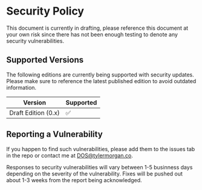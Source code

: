 # Security Policy

This document is currently in drafting, please reference this document at your own risk since there has not been enough testing to denote any security vulnerabilities.
## Supported Versions

The following editions are currently being supported with security updates. Please make sure to reference the latest published edition to avoid outdated information.

| Version | Supported          |
| ------- | ------------------ |
| Draft Edition (0.x) | :white_check_mark: |

## Reporting a Vulnerability

If you happen to find such vulnerabilities, please add them to the issues tab in the repo or contact me at DOS@tylermorgan.co.

Responses to security vulnerabilities will vary between 1-5 businness days depending on the severity of the vulnerability. Fixes will be pushed out about 1-3 weeks from the report being acknowledged.

